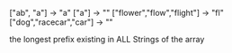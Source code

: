 ["ab", "a"]					-> "a"
["a"]						-> ""
["flower","flow","flight"]	-> "fl"
["dog","racecar","car"]		-> ""

the longest prefix existing in ALL Strings of the array